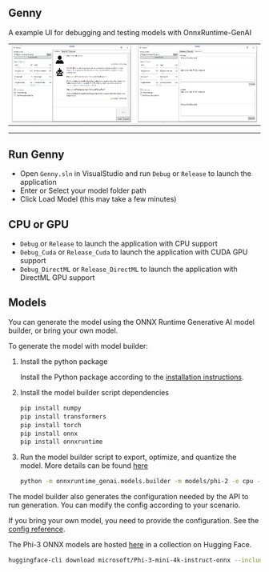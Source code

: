 ## Genny
A example UI for debugging and testing models with OnnxRuntime-GenAI

|   |  |
| :--- | :--- |
<img src="Assets/Screenshot1.PNG" /> | <img src="Assets/Screenshot2.PNG" />

______________________

## Run Genny
* Open `Genny.sln` in VisualStudio and run `Debug` or `Release` to launch the application
* Enter or Select your model folder path
* Click Load Model (this may take a few minutes)


## CPU or GPU
* `Debug` or `Release` to launch the application with CPU support
* `Debug_Cuda` or `Release_Cuda`  to launch the application with CUDA GPU support
* `Debug_DirectML` or `Release_DirectML`  to launch the application with DirectML GPU support


## Models
You can generate the model using the ONNX Runtime Generative AI model builder, or bring your own model.

To generate the model with model builder:

1. Install the python package

   Install the Python package according to the [installation instructions](https://onnxruntime.ai/docs/genai/howto/install).

2. Install the model builder script dependencies

   ```bash
   pip install numpy
   pip install transformers
   pip install torch
   pip install onnx
   pip install onnxruntime
   ```
   
3. Run the model builder script to export, optimize, and quantize the model. More details can be found [here](../../../src/python/py/models/README.md)

   ```bash
   python -m onnxruntime_genai.models.builder -m models/phi-2 -e cpu -p int4 -o models/phi2-int4
   ```

The model builder also generates the configuration needed by the API to run generation. You can modify the config according to your scenario.

If you bring your own model, you need to provide the configuration. See the [config reference](https://onnxruntime.ai/docs/genai/reference/config).

The Phi-3 ONNX models are hosted [here](https://huggingface.co/collections/microsoft/phi-3-6626e15e9585a200d2d761e3) in a collection on Hugging Face.

   ```bash
   huggingface-cli download microsoft/Phi-3-mini-4k-instruct-onnx --include directml/* --local-dir .
   ```